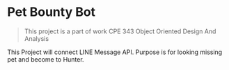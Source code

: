 # Pet Bounty Bot

> This project is a part of work CPE 343 Object Oriented Design And Analysis

This Project will connect LINE Message API. Purpose is for looking missing pet and become to Hunter.
